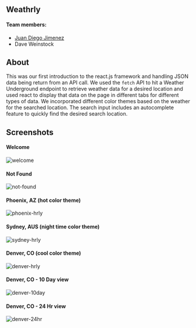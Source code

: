 ## Weathrly
#### Team members:
- [Juan Diego Jimenez](https://github.com/jdiejim)
- Dave Weinstock

## About
This was our first introduction to the react.js framework and handling JSON data being return from an API call. We used the `fetch` API to hit a Weather Underground endpoint to retrieve weather data for a desired location and used react to display that data on the page in different tabs for different types of data. We incorporated different color themes based on the weather for the searched location. The search input includes an autocomplete feature to quickly find the desired search location.

## Screenshots

#### Welcome
![welcome](https://user-images.githubusercontent.com/20492875/30603302-4ebb05a0-9d24-11e7-98e4-969310fac498.png)


#### Not Found
![not-found](https://user-images.githubusercontent.com/20492875/30603307-520dc8fa-9d24-11e7-9897-32e192c088bb.png)


#### Phoenix, AZ (hot color theme)
![phoenix-hrly](https://user-images.githubusercontent.com/20492875/30603287-45f53576-9d24-11e7-8e26-9bda0a81115a.png)


#### Sydney, AUS (night time color theme)
![sydney-hrly](https://user-images.githubusercontent.com/20492875/30603289-48e3e638-9d24-11e7-9456-6cedd2beff4f.png)


#### Denver, CO (cool color theme)
![denver-hrly](https://user-images.githubusercontent.com/20492875/30603325-59593b8a-9d24-11e7-9660-7f126b664644.png)


#### Denver, CO - 10 Day view
![denver-10day](https://user-images.githubusercontent.com/20492875/30603333-5cac8ca6-9d24-11e7-986c-d2765b94017b.png)


#### Denver, CO - 24 Hr view
![denver-24hr](https://user-images.githubusercontent.com/20492875/30603335-5f27a8c6-9d24-11e7-9d54-b3aff7fb6c3f.png)


